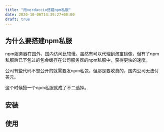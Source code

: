 ```yaml
---
title: "用verdaccio搭建npm私服"
date: 2020-10-06T14:39:27+08:00
draft: true
---
```


## 为什么要搭建npm私服

npm服务器在国外，国内访问比较慢。虽然有可以代理到淘宝镜像，但有了npm私服后已下包过的包会缓存在公司服务器的npm私服中，获得更快的速度。

公司有些代码不想公开的就需要发npm私包，但那是要收费的，国内公司无法付美元。

这个时候搭一个npm私服就成了不二选择。

## 安装



## 使用


